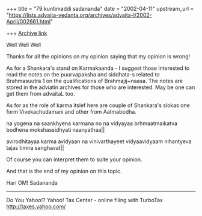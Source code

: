 +++
title = "79 kuntimaddi sadananda"
date = "2002-04-11"
upstream_url = "https://lists.advaita-vedanta.org/archives/advaita-l/2002-April/002661.html"

+++
[Archive link](https://lists.advaita-vedanta.org/archives/advaita-l/2002-April/002661.html)

Well Well Well

Thanks for all the opinions on my opinion saying that
my opinion is wrong!

As for a Shankara's stand on Karmakaanda - I suggest
those interested to read the notes on the puurvapaksha
and siddhata-s related to Brahmasuutra 1 on the
qualifications of Brahmajij~naasa. The notes are
stored in the adviatin archives for those who are
interested. May be one can get them from advaitaL too.

As for as the role of karma itslef here are couple of
Shankara's slokas one form Vivekachudamani and other
from Aatmabodha.

na yogena na saankhyena karmana no na vidyayaa
brhmaatmaikatva bodhena mokshassidhyati naanyathaa||

avirodhitayaa karma avidyaan na vinivarthayeet
vidyaavidyaam nihantyeva tajas timira sanghavat||

Of course you can interpret them to suite your
opinion.

And that is the end of my opinion on this topic.

Hari OM!
Sadananda

__________________________________________________
Do You Yahoo!?
Yahoo! Tax Center - online filing with TurboTax
http://taxes.yahoo.com/

